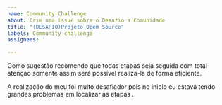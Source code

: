 ```yaml
---
name: Community Challenge
about: Crie uma issue sobre o Desafio a Comunidade
title: "(DESAFIO)Projeto Opem Source"
labels: Community challenge
assignees: ''

---
```


Como sugestão recomendo que todas etapas seja seguida com total atenção somente assim será possível realiza-la de forma eficiente.

A realização do meu foi muito desafiador pois  no inicio eu estava tendo grandes problemas em localizar as etapas .
